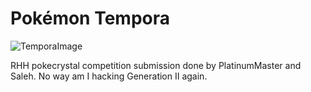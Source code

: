 Pokémon Tempora
=========================
![TemporaImage](https://cdn.discordapp.com/attachments/510122300230860801/589950726323830813/unknown.png)

RHH pokecrystal competition submission done by PlatinumMaster and Saleh.
No way am I hacking Generation II again.
